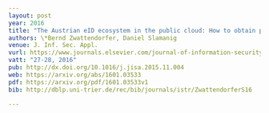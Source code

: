 ```yaml
---
layout: post
year: 2016
title: "The Austrian eID ecosystem in the public cloud: How to obtain privacy while preserving practicality"
authors: \*Bernd Zwattendorfer, Daniel Slamanig
venue: J. Inf. Sec. Appl.
vurl: https://www.journals.elsevier.com/journal-of-information-security-and-applications
vatt: "27-28, 2016"
pub: http://dx.doi.org/10.1016/j.jisa.2015.11.004
web: https://arxiv.org/abs/1601.03533
pdf: https://arxiv.org/pdf/1601.03533v1
bib: http://dblp.uni-trier.de/rec/bib/journals/istr/ZwattendorferS16

---
```

